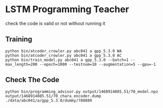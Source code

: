 LSTM Programming Teacher
========================

check the code is valid or not without running it

Training
--------

```
python bin/atcoder_crowler.py abc041 a gpp_5.3.0 WA
python bin/atcoder_crowler.py abc041 a gpp_5.3.0 AC
python bin/train_model.py abc041 a gpp_5.3.0 --batch=1 --max_length=200 --epoch=1000 --testnum=10 --augmentation=5 --gpu=-1
```

Check The Code
--------------

```
python bin/programming_advisor.py output/1468914085.51/70_model.npz output/1468914085.51/70_chara_encoder.dump   ./data/abc041/a/gpp_5.3.0/dummy/788889
```
